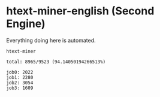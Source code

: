 # htext-miner-english (Second Engine)

Everything doing here is automated.

```
htext-miner

total: 8965/9523 (94.14050194266513%)

job0: 2022
job1: 2280
job2: 3054
job3: 1609
```